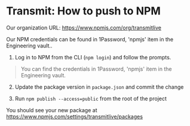 # Transmit: How to push to NPM

Our organization URL: https://www.npmjs.com/org/transmitlive

Our NPM credentials can be found in 1Password, 'npmjs' item in the Engineering vault..

1. Log in to NPM from the CLI (`npm login`) and follow the prompts.

> You can find the credentials in 1Password, 'npmjs' item in the Engineering vault.

2. Update the package version in `package.json` and commit the change

3. Run `npm publish --access=public` from the root of the project

You should see your new package at https://www.npmjs.com/settings/transmitlive/packages
